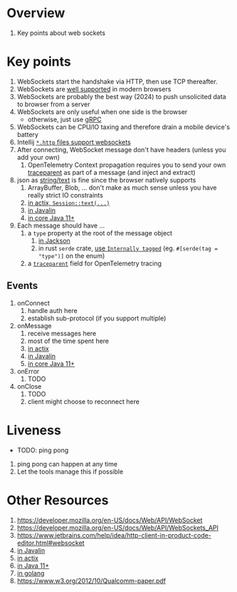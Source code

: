 # Overview
1. Key points about web sockets


# Key points
1. WebSockets start the handshake via HTTP, then use TCP thereafter.
1. WebSockets are [well supported](https://caniuse.com/websockets) in modern browsers
1. WebSockets are probably the best way (2024) to push unsolicited data to browser from a server
1. WebSockets are only useful when one side is the browser
    - otherwise, just use [gRPC](https://grpc.io/)
1. WebSockets can be CPU/IO taxing and therefore drain a mobile device's battery
1. Intellij [`*.http` files support websockets](https://www.jetbrains.com/help/idea/http-client-in-product-code-editor.html#websocket)
1. After connecting, WebSocket message don't have headers (unless you add your own)
    1. OpenTelemetry Context propagation requires you to send your own [traceparent](https://www.w3.org/TR/trace-context/#traceparent-header) as part of a message (and inject and extract)
1. json as [string/text](https://developer.mozilla.org/en-US/docs/Web/API/WebSocket/send#string) is fine since the browser natively supports
    1. ArrayBuffer, Blob, ... don't make as much sense unless you have really strict IO constraints
    1. [in actix, `Session::text(...)`](https://docs.rs/actix-ws/latest/actix_ws/struct.Session.html#method.text)
    1. [in Javalin](https://javalin.io/documentation#wscontext)
    1. [in core Java 11+](https://docs.oracle.com/en%2Fjava%2Fjavase%2F21%2Fdocs%2Fapi%2F%2F/java.net.http/java/net/http/WebSocket.html#sendText(java.lang.CharSequence,boolean))
1. Each message should have ...
    1. a `type` property at the root of the message object
        1. [in Jackson](https://www.javadoc.io/doc/com.fasterxml.jackson.core/jackson-annotations/2.17.2/com/fasterxml/jackson/annotation/JsonTypeInfo.html)
        1. in rust `serde` crate, [use `Internally tagged`](https://serde.rs/enum-representations.html) (eg. `#[serde(tag = "type")]` on the enum)
    1. a [`traceparent`](https://www.w3.org/TR/trace-context/#traceparent-header) field for OpenTelemetry tracing


## Events
1. onConnect
    1. handle auth here
    1. establish sub-protocol (if you support multiple)
2. onMessage
    1. receive messages here
    1. most of the time spent here
    1. [in actix](https://docs.rs/actix-ws/latest/actix_ws/struct.MessageStream.html)
    1. [in Javalin](https://javalin.io/documentation#websockets)
    1. [in core Java 11+](https://docs.oracle.com/en%2Fjava%2Fjavase%2F21%2Fdocs%2Fapi%2F%2F/java.net.http/java/net/http/WebSocket.Listener.html#onText(java.net.http.WebSocket,java.lang.CharSequence,boolean))
3. onError
    1. TODO
4. onClose
    1. TODO
    1. client might choose to reconnect here


# Liveness
- TODO: ping pong
1. ping pong can happen at any time
1. Let the tools manage this if possible


# Other Resources
1. https://developer.mozilla.org/en-US/docs/Web/API/WebSocket
1. https://developer.mozilla.org/en-US/docs/Web/API/WebSockets_API
1. https://www.jetbrains.com/help/idea/http-client-in-product-code-editor.html#websocket
1. [in Javalin](https://javalin.io/documentation#websockets)
1. [in actix](https://actix.rs/docs/websockets/)
1. [in Java 11+](https://docs.oracle.com/en%2Fjava%2Fjavase%2F21%2Fdocs%2Fapi%2F%2F/java.net.http/java/net/http/WebSocket.html)
1. [in golang](https://pkg.go.dev/golang.org/x/net/websocket)
1. https://www.w3.org/2012/10/Qualcomm-paper.pdf

